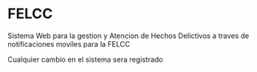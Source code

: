 # FELCC
Sistema Web para la gestion y Atencion de Hechos Delictivos a traves de notificaciones moviles para la FELCC

Cualquier cambio en el sistema sera registrado
